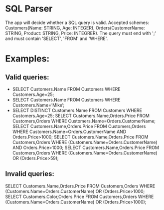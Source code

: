 # SQL Parser
The app will decide whether a SQL query is valid.
Accepted schemes: Customers(Name: STRING, Age: INTEGER), Orders(CustomerName: STRING, Product: STRING, Price: INTEGRER).
The query must end with ';' and must contain 'SELECT', 'FROM' and 'WHERE'.

Examples:
=========
Valid queries:
--------------
* SELECT Customers.Name FROM Customers WHERE Customers.Age=25;
* SELECT Customers.Name FROM Customers WHERE Customers.Name=’Mike’;
* SELECT DISTINCT Customers.Name FROM Customers WHERE Customers.Age=25;
SELECT Customers.Name,Orders.Price FROM Customers,Orders WHERE Customers.Name=Orders.CustomerName;
SELECT Customers.Name,Orders.Price FROM Customers,Orders WHERE Customers.Name=Orders.CustomerName AND Orders.Price>1000;
SELECT Customers.Name,Orders.Price FROM Customers,Orders WHERE (Customers.Name=Orders.CustomerName) AND Orders.Price>1000;
SELECT Customers.Name,Orders.Price FROM Customers,Orders WHERE (Customers.Name=Orders.CustomerName) OR (Orders.Price>59);

Invalid queries:
----------------
SELECT Customers.Name,Orders.Price FROM Customers,Orders WHERE (Customers.Name=Orders.CustomerName) OR (Orders.Price>1000;
SELECT Customers.Color,Orders.Price FROM Customers,Orders WHERE (Customers.Name=Orders.CustomerName) OR (Orders.Price>1000);

